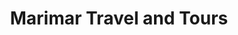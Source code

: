 ---
title: "Marimar Travel and Tours"
url: /las-vegas/marimar-travel-and-tours/
shop: travel agency
---